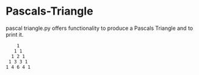 # Pascals-Triangle
pascal triangle.py offers functionality to produce a Pascals Triangle and to print it.

```
    1    
   1 1   
  1 2 1  
 1 3 3 1 
1 4 6 4 1
```
